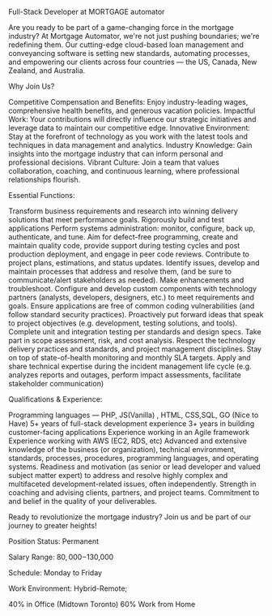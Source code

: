 Full-Stack Developer at MORTGAGE automator


Are you ready to be part of a game-changing force in the mortgage industry? At Mortgage Automator, we're not just pushing boundaries; we're redefining them. Our cutting-edge cloud-based loan management and conveyancing software is setting new standards, automating processes, and empowering our clients across four countries — the US, Canada, New Zealand, and Australia.


Why Join Us?

Competitive Compensation and Benefits: Enjoy industry-leading wages, comprehensive health benefits, and generous vacation policies.
Impactful Work: Your contributions will directly influence our strategic initiatives and leverage data to maintain our competitive edge.
Innovative Environment: Stay at the forefront of technology as you work with the latest tools and techniques in data management and analytics.
Industry Knowledge: Gain insights into the mortgage industry that can inform personal and professional decisions.
Vibrant Culture: Join a team that values collaboration, coaching, and continuous learning, where professional relationships flourish.

Essential Functions:

Transform business requirements and research into winning delivery solutions that meet performance goals.
Rigorously build and test applications
Perform systems administration: monitor, configure, back up, authenticate, and tune.
Aim for defect-free programming, create and maintain quality code, provide support during testing cycles and post production deployment, and engage in peer code reviews.
Contribute to project plans, estimations, and status updates.
Identify issues, develop and maintain processes that address and resolve them, (and be sure to communicate/alert stakeholders as needed).
Make enhancements and troubleshoot.
Configure and develop custom components with technology partners (analysts, developers, designers, etc.) to meet requirements and goals.
Ensure applications are free of common coding vulnerabilities (and follow standard security practices).
Proactively put forward ideas that speak to project objectives (e.g. development, testing solutions, and tools).
Complete unit and integration testing per standards and design specs.
Take part in scope assessment, risk, and cost analysis.
Respect the technology delivery practices and standards, and project management disciplines.
Stay on top of state-of-health monitoring and monthly SLA targets.
Apply and share technical expertise during the incident management life cycle (e.g. analyzes reports and outages, perform impact assessments, facilitate stakeholder communication)

Qualifications & Experience:

Programming languages — PHP, JS(Vanilla) , HTML, CSS,SQL, GO (Nice to Have)
5+ years of full-stack development experience
3+ years in building customer-facing applications
Experience working in an Agile framework
Experience working with AWS (EC2, RDS, etc)
Advanced and extensive knowledge of the business (or organization), technical environment, standards, processes, procedures, programming languages, and operating systems.
Readiness and motivation (as senior or lead developer and valued subject matter expert) to address and resolve highly complex and multifaceted development-related issues, often independently.
Strength in coaching and advising clients, partners, and project teams.
Commitment to and belief in the quality of your deliverables.

Ready to revolutionize the mortgage industry? Join us and be part of our journey to greater heights!


Position Status: Permanent

Salary Range: $80,000-$130,000

Schedule: Monday to Friday

Work Environment: Hybrid-Remote;

40% in Office (Midtown Toronto) 60% Work from Home
